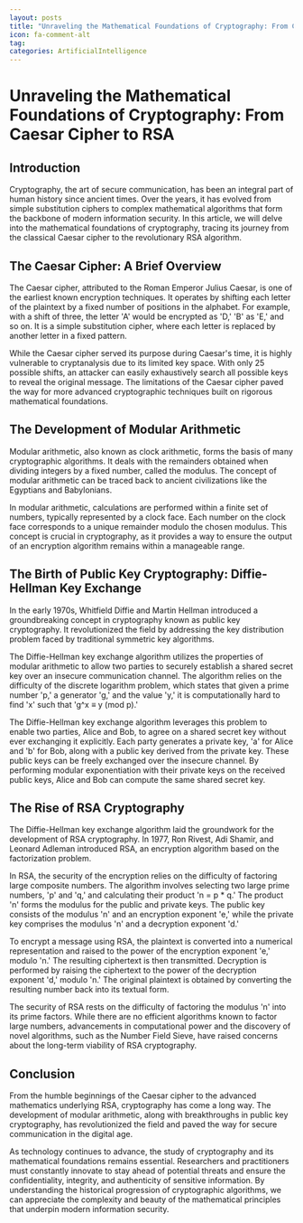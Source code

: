 ```yaml
---
layout: posts
title: "Unraveling the Mathematical Foundations of Cryptography: From Caesar Cipher to RSA"
icon: fa-comment-alt
tag:      
categories: ArtificialIntelligence
---
```



# Unraveling the Mathematical Foundations of Cryptography: From Caesar Cipher to RSA

## Introduction

Cryptography, the art of secure communication, has been an integral part of human history since ancient times. Over the years, it has evolved from simple substitution ciphers to complex mathematical algorithms that form the backbone of modern information security. In this article, we will delve into the mathematical foundations of cryptography, tracing its journey from the classical Caesar cipher to the revolutionary RSA algorithm.

## The Caesar Cipher: A Brief Overview

The Caesar cipher, attributed to the Roman Emperor Julius Caesar, is one of the earliest known encryption techniques. It operates by shifting each letter of the plaintext by a fixed number of positions in the alphabet. For example, with a shift of three, the letter 'A' would be encrypted as 'D,' 'B' as 'E,' and so on. It is a simple substitution cipher, where each letter is replaced by another letter in a fixed pattern.

While the Caesar cipher served its purpose during Caesar's time, it is highly vulnerable to cryptanalysis due to its limited key space. With only 25 possible shifts, an attacker can easily exhaustively search all possible keys to reveal the original message. The limitations of the Caesar cipher paved the way for more advanced cryptographic techniques built on rigorous mathematical foundations.

## The Development of Modular Arithmetic

Modular arithmetic, also known as clock arithmetic, forms the basis of many cryptographic algorithms. It deals with the remainders obtained when dividing integers by a fixed number, called the modulus. The concept of modular arithmetic can be traced back to ancient civilizations like the Egyptians and Babylonians.

In modular arithmetic, calculations are performed within a finite set of numbers, typically represented by a clock face. Each number on the clock face corresponds to a unique remainder modulo the chosen modulus. This concept is crucial in cryptography, as it provides a way to ensure the output of an encryption algorithm remains within a manageable range.

## The Birth of Public Key Cryptography: Diffie-Hellman Key Exchange

In the early 1970s, Whitfield Diffie and Martin Hellman introduced a groundbreaking concept in cryptography known as public key cryptography. It revolutionized the field by addressing the key distribution problem faced by traditional symmetric key algorithms.

The Diffie-Hellman key exchange algorithm utilizes the properties of modular arithmetic to allow two parties to securely establish a shared secret key over an insecure communication channel. The algorithm relies on the difficulty of the discrete logarithm problem, which states that given a prime number 'p,' a generator 'g,' and the value 'y,' it is computationally hard to find 'x' such that 'g^x ≡ y (mod p).'

The Diffie-Hellman key exchange algorithm leverages this problem to enable two parties, Alice and Bob, to agree on a shared secret key without ever exchanging it explicitly. Each party generates a private key, 'a' for Alice and 'b' for Bob, along with a public key derived from the private key. These public keys can be freely exchanged over the insecure channel. By performing modular exponentiation with their private keys on the received public keys, Alice and Bob can compute the same shared secret key.

## The Rise of RSA Cryptography

The Diffie-Hellman key exchange algorithm laid the groundwork for the development of RSA cryptography. In 1977, Ron Rivest, Adi Shamir, and Leonard Adleman introduced RSA, an encryption algorithm based on the factorization problem.

In RSA, the security of the encryption relies on the difficulty of factoring large composite numbers. The algorithm involves selecting two large prime numbers, 'p' and 'q,' and calculating their product 'n = p * q.' The product 'n' forms the modulus for the public and private keys. The public key consists of the modulus 'n' and an encryption exponent 'e,' while the private key comprises the modulus 'n' and a decryption exponent 'd.'

To encrypt a message using RSA, the plaintext is converted into a numerical representation and raised to the power of the encryption exponent 'e,' modulo 'n.' The resulting ciphertext is then transmitted. Decryption is performed by raising the ciphertext to the power of the decryption exponent 'd,' modulo 'n.' The original plaintext is obtained by converting the resulting number back into its textual form.

The security of RSA rests on the difficulty of factoring the modulus 'n' into its prime factors. While there are no efficient algorithms known to factor large numbers, advancements in computational power and the discovery of novel algorithms, such as the Number Field Sieve, have raised concerns about the long-term viability of RSA cryptography.

## Conclusion

From the humble beginnings of the Caesar cipher to the advanced mathematics underlying RSA, cryptography has come a long way. The development of modular arithmetic, along with breakthroughs in public key cryptography, has revolutionized the field and paved the way for secure communication in the digital age.

As technology continues to advance, the study of cryptography and its mathematical foundations remains essential. Researchers and practitioners must constantly innovate to stay ahead of potential threats and ensure the confidentiality, integrity, and authenticity of sensitive information. By understanding the historical progression of cryptographic algorithms, we can appreciate the complexity and beauty of the mathematical principles that underpin modern information security.